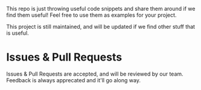 This repo is just throwing useful code snippets and share them around if we find them useful! Feel free to use them as examples for your project.

This project is still maintained, and will be updated if we find other stuff that is useful. 

# Issues & Pull Requests 
Issues & Pull Requests are accepted, and will be reviewed by our team. Feedback is always apprecated and it'll go along way.